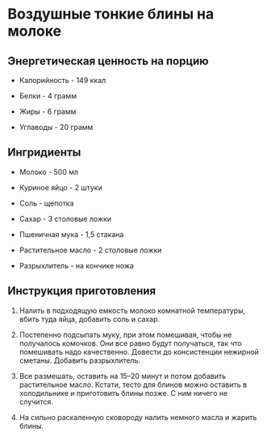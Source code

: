 # Воздушные тонкие блины на молоке

## Энергетическая ценность на порцию

* Калорийность - 149 ккал

* Белки - 4 грамм

* Жиры - 6 грамм

* Углаводы - 20 грамм

## Ингридиенты

* Молоко - 500 мл

* Куриное яйцо - 2 штуки

* Соль - щепотка

* Сахар - 3 столовые ложки

* Пшеничная мука - 1,5 стакана

* Растительное масло - 2 столовые ложки

* Разрыхлитель - на кончике ножа

## Инструкция приготовления

1. Налить в подходящую емкость молоко комнатной температуры, вбить туда яйца, добавить соль и сахар.

2. Постепенно подсыпать муку, при этом помешивая, чтобы не получалось комочков. Они все равно будут получаться, так что помешивать надо качественно. Довести до консистенции нежирной сметаны. Добавить разрыхлитель.

3. Все размешать, оставить на 15–20 минут и потом добавить растительное масло. Кстати, тесто для блинов можно оставить в холодильнике и приготовить блины позже. С ним ничего не случится.

4. На сильно раскаленную сковороду налить немного масла и жарить блины.

